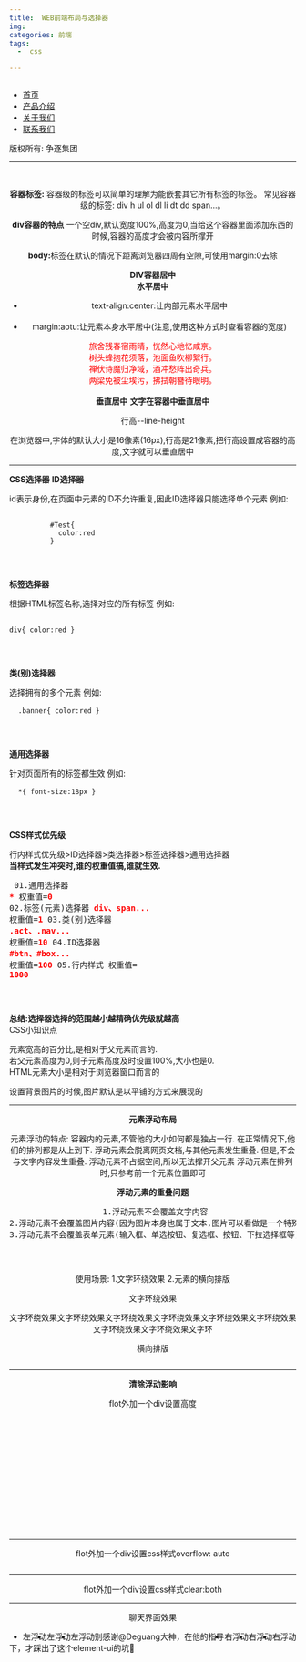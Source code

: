 ```yaml
---
title:  WEB前端布局与选择器
img: 
categories: 前端
tags:
  -  css

---
```

<html lang="cn">
    <head>
        <title></title>
        <meta charset="UTF-8">
        <meta name="viewport" content="width=device-width, initial-scale=1">
        <link rel="stylesheet" href="https://raw.githubusercontent.com/zzjtnb/Front-end-Learning-Library/master/html/style.css" type="text/css">
    </head>
    <body style="margin:0">
        <div>
            <div id="banner">
                <img src="https://github.com/zzjtnb/Front-end-Learning-Library/blob/master/html/images/3.jpg?raw=true" alt="">
            </div>
            <div id="navigation">
                <ul>
                    <li>
                        <a href="">首页</a>
                    </li>
                    <li>
                        <a href="">产品介绍</a>
                    </li>
                    <li>
                        <a href="">关于我们</a>
                    </li>
                    <li>
                        <a href="" style="border:none">联系我们</a>
                    </li>
                </ul>
            </div>
            <div id="bottom">
                版权所有:&nbsp;争逐集团
            </div>
        </div>
        <hr>
        <br>
        <div style="text-align: center">
            <div>
                <p>
                    <b>容器标签:</b> <span>容器级的标签可以简单的理解为能嵌套其它所有标签的标签。 常见容器级的标签: div h ul ol dl li dt dd span...。</span>
                </p>
                <p>
                    <b>div容器的特点</b> <span>一个空div,默认宽度100%,高度为0,当给这个容器里面添加东西的时候,容器的高度才会被内容所撑开</span>
                </p>
                <p>
                    <strong>body:</strong>标签在默认的情况下距离浏览器四周有空隙,可使用margin:0去除
                </p>
            </div><b>DIV容器居中</b>
            <div>
                <b>水平居中</b>
                <ul>
                    <li>
                        <span>text-align:center:</span>让内部元素水平居中
                    </li>
                    <li style="list-style: none">
                        <br>
                    </li>
                    <li>
                        <span>margin:aotu:</span>让元素本身水平居中(注意,使用这种方式时查看容器的宽度)
                    </li>
                </ul>
                <div style="width:50%;margin:auto;color:red">
                    旅舍残春宿雨晴，恍然心地忆咸京。<br>
                    树头蜂抱花须落，池面鱼吹柳絮行。<br>
                    禅伏诗魔归净域，酒冲愁阵出奇兵。<br>
                    两梁免被尘埃污，拂拭朝簪待眼明。<br>
                </div>
            </div><br>
            <div>
                <b>垂直居中</b> <b>文字在容器中垂直居中</b>
                <p>
                    行高--line-height
                </p>
                <p>
                    在浏览器中,字体的默认大小是16像素(16px),行高是21像素,把行高设置成容器的高度,文字就可以垂直居中
                </p>
            </div>
        </div>
        <hr>
        <div>
            <strong>CSS选择器</strong> <b>ID选择器</b>
            <p>
                <span>id表示身份,在页面中元素的ID不允许重复,因此ID选择器只能选择单个元素</span> 例如:
            </p>
            <pre>
            <code>
          #Test{
            color:red
          }
            </code>
        
</pre><b>标签选择器</b>
            <p>
                <span>根据HTML标签名称,选择对应的所有标签</span> 例如:
            </p>
            <pre>
            <code>
              div{
                color:red
              }
            </code>
        
</pre><b>类(别)选择器</b>
            <p>
                <span>选择拥有的多个元素</span> 例如:
            </p>
            <pre>
            <code>
              .banner{
                color:red
              }
            </code>
        
</pre><b>通用选择器</b>
            <p>
                <span>针对页面所有的标签都生效</span> 例如:
            </p>
            <pre>
            <code>
              *{
                font-size:18px
              }
            </code>
        
</pre><b>CSS样式优先级</b>
            <p>
                <span>行内样式优先级&gt;ID选择器&gt;类选择器&gt;标签选择器&gt;通用选择器</span><br>
                <b>当样式发生冲突时,谁的权重值搞,谁就生效.</b>
            </p>
            <pre>
        01.通用选择器 
            <b style="color: red">*</b>                          权重值=<b style="color: red">0</b>
        02.标签(元素)选择器 
            <b style="color: red">div、span...</b>        权重值=<b style="color: red">1</b>
        03.类(别)选择器 
            <b style="color: red">.act、.nav...</b>           权重值=<b style="color: red">10</b>
        04.ID选择器 
            <b style="color: red">#btn、#box...</b>               权重值=<b style="color: red">100</b>
        05.行内样式                             权重值=
            <b style="color: red">1000</b>
        
</pre><strong>总结:选择器选择的范围越小越精确优先级就越高</strong>
        </div>
        <div>
            CSS小知识点
            <p>
                元素宽高的百分比,是相对于父元素而言的.<br>
                若父元素高度为0,则子元素高度及时设置100%,大小也是0.<br>
                HTML元素大小是相对于浏览器窗口而言的
            </p>
            <p>
                设置背景图片的时候,图片默认是以平铺的方式来展现的
            </p>
        </div>
        <hr>
        <div style="text-align: center;">
            <b>元素浮动布局</b>
            <p>
                元素浮动的特点: 容器内的元素,不管他的大小如何都是独占一行. 在正常情况下,他们的排列都是从上到下. 浮动元素会脱离网页文档,与其他元素发生重叠. 但是,不会与文字内容发生重叠. <span>浮动元素不占据空间,所以无法撑开父元素</span> <span>浮动元素在排列时,只参考前一个元素位置即可</span>
            </p>
            <p>
                <b>浮动元素的重叠问题</b><br>
            </p>
            <pre>
1.浮动元素不会覆盖文字内容
2.浮动元素不会覆盖图片内容(因为图片本身也属于文本,图片可以看做是一个特殊的文字)
3.浮动元素不会覆盖表单元素(输入框、单选按钮、复选框、按钮、下拉选择框等)
        
</pre>使用场景: 1.文字环绕效果 2.元素的横向排版
            <p>
                文字环绕效果
            </p>
            <div style="display: table;margin: auto;">
                <div class="green"></div>
                <div class="red">
                    文字环绕效果文字环绕效果文字环绕效果文字环绕效果文字环绕效果文字环绕效果文字环绕效果文字环绕效果文字环
                </div>
            </div>
            <p>
                横向排版
            </p>
            <div style="margin: auto;display: table;">
                <div class="a"></div>
                <div class="b"></div>
                <div class="c"></div>
            </div>
            <hr>
            <div style="text-align: center;">
                <b>清除浮动影响</b>
                <p>
                    flot外加一个div设置高度
                </p>
                <div style="height:200px;">
                    <div class="a1"></div>
                    <div class="b1"></div>
                    <div class="c1"></div>
                </div>
                <div class="hh"></div>
                <hr>
                <p>
                    flot外加一个div设置css样式overflow: auto
                </p>
                <div style="overflow: auto">
                    <div class="a1"></div>
                    <div class="b1"></div>
                    <div class="c1"></div>
                </div>
                <div class="hh"></div>
                <hr>
                <p>
                    flot外加一个div设置css样式clear:both
                </p>
                <div style="clear: both;">
                    <div class="a1"></div>
                    <div class="b1"></div>
                    <div class="c1"></div>
                </div>
                <div class="hh"></div>
                <hr>
                <p>
                    聊天界面效果
                </p>
                <div class="chat">
                    <ul>
                        <li style="float:left">左浮动
                        </li>
                        <li style="float:right">右浮动
                        </li>
                        <li style="float:left">左浮动
                        </li>
                        <li style="float:right">右浮动
                        </li>
                        <li style="float:left">左浮动
                        </li>
                        <li style="float:right">右浮动
                        </li>
                    </ul>
                </div>
            </div>
        </div>
    </body>
</html>
别感谢@Deguang大神，在他的指导下，才踩出了这个element-ui的坑🙂